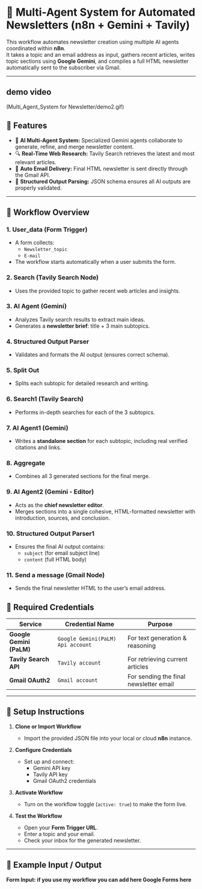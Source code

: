 # 📰 Multi-Agent System for Automated Newsletters (n8n + Gemini + Tavily)

This workflow automates newsletter creation using multiple AI agents coordinated within **n8n**.  
It takes a topic and an email address as input, gathers recent articles, writes topic sections using **Google Gemini**, and compiles a full HTML newsletter automatically sent to the subscriber via Gmail.

---
## demo video 
(Multi_Agent_System for Newsletter/demo2.gif)

## 🚀 Features

- 🧠 **AI Multi-Agent System:** Specialized Gemini agents collaborate to generate, refine, and merge newsletter content.
- 🔍 **Real-Time Web Research:** Tavily Search retrieves the latest and most relevant articles.
- 📧 **Auto Email Delivery:** Final HTML newsletter is sent directly through the Gmail API.
- 🧾 **Structured Output Parsing:** JSON schema ensures all AI outputs are properly validated.

---

## 🧩 Workflow Overview

### 1. **User_data (Form Trigger)**
- A form collects:
  - `Newsletter_topic`
  - `E-mail`
- The workflow starts automatically when a user submits the form.

### 2. **Search (Tavily Search Node)**
- Uses the provided topic to gather recent web articles and insights.

### 3. **AI Agent (Gemini)**
- Analyzes Tavily search results to extract main ideas.
- Generates a **newsletter brief**: title + 3 main subtopics.

### 4. **Structured Output Parser**
- Validates and formats the AI output (ensures correct schema).

### 5. **Split Out**
- Splits each subtopic for detailed research and writing.

### 6. **Search1 (Tavily Search)**
- Performs in-depth searches for each of the 3 subtopics.

### 7. **AI Agent1 (Gemini)**
- Writes a **standalone section** for each subtopic, including real verified citations and links.

### 8. **Aggregate**
- Combines all 3 generated sections for the final merge.

### 9. **AI Agent2 (Gemini - Editor)**
- Acts as the **chief newsletter editor**.
- Merges sections into a single cohesive, HTML-formatted newsletter with introduction, sources, and conclusion.

### 10. **Structured Output Parser1**
- Ensures the final AI output contains:
  - `subject` (for email subject line)
  - `content` (full HTML body)

### 11. **Send a message (Gmail Node)**
- Sends the final newsletter HTML to the user’s email address.


## 🔐 Required Credentials

| Service | Credential Name | Purpose |
|----------|----------------|----------|
| **Google Gemini (PaLM)** | `Google Gemini(PaLM) Api account` | For text generation & reasoning |
| **Tavily Search API** | `Tavily account` | For retrieving current articles |
| **Gmail OAuth2** | `Gmail account` | For sending the final newsletter email |

---

## 🧰 Setup Instructions

1. **Clone or Import Workflow**
   - Import the provided JSON file into your local or cloud **n8n** instance.

2. **Configure Credentials**
   - Set up and connect:
     - Gemini API key
     - Tavily API key
     - Gmail OAuth2 credentials

3. **Activate Workflow**
   - Turn on the workflow toggle (`active: true`) to make the form live.

4. **Test the Workflow**
   - Open your **Form Trigger URL**.
   - Enter a topic and your email.
   - Check your inbox for the generated newsletter.

---

## 💌 Example Input / Output

**Form Input: if you use my workflow you can add here Google Forms here**
